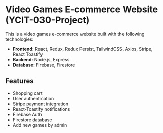 # Video Games E-commerce Website (YCIT-030-Project)

This is a video games e-commerce website built with the following technologies:

- **Frontend:** React, Redux, Redux Persist, TailwindCSS, Axios, Stripe, React Toastify
- **Backend:** Node.js, Express
- **Database:** Firebase, Firestore

## Features

- Shopping cart
- User authentication
- Stripe payment integration
- React-Toastify notifications
- Firebase Auth
- Firestore database
- Add new games by admin
